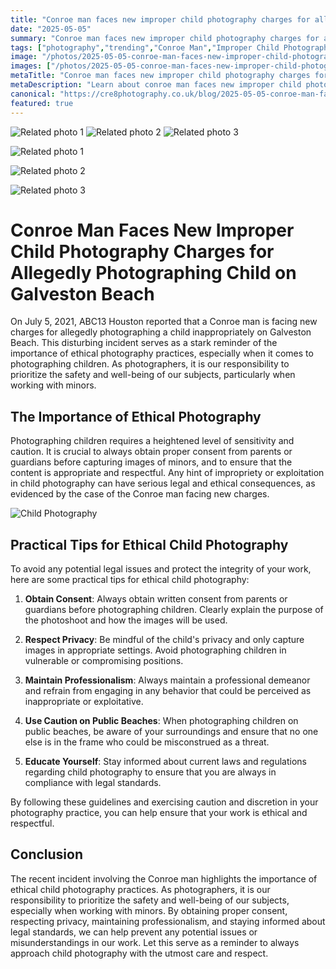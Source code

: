 ```yaml
---
title: "Conroe man faces new improper child photography charges for allegedly photographing child on Galveston beach - ABC13 Houston"
date: "2025-05-05"
summary: "Conroe man faces new improper child photography charges for allegedly photographing child on Galveston beach - ABC13 Houston - A trending topic in photography."
tags: ["photography","trending","Conroe Man","Improper Child Photography Charges","Galveston Beach","Ethical Photography","Child Consent","Privacy","Professionalism","Public Beaches","Legal Standards"]
image: "/photos/2025-05-05-conroe-man-faces-new-improper-child-photography-charges-for-allegedly-photographing-child-on-galveston-beach-abc13-houston-1.jpg"
images: ["/photos/2025-05-05-conroe-man-faces-new-improper-child-photography-charges-for-allegedly-photographing-child-on-galveston-beach-abc13-houston-1.jpg","/photos/2025-05-05-conroe-man-faces-new-improper-child-photography-charges-for-allegedly-photographing-child-on-galveston-beach-abc13-houston-2.jpg","/photos/2025-05-05-conroe-man-faces-new-improper-child-photography-charges-for-allegedly-photographing-child-on-galveston-beach-abc13-houston-3.jpg"]
metaTitle: "Conroe man faces new improper child photography charges for allegedly photographing child on Galveston beach - ABC13 Houston | cre8 Photography"
metaDescription: "Learn about conroe man faces new improper child photography charges for allegedly photographing child on galveston beach - abc13 houston in photography with practical tips and insights."
canonical: "https://cre8photography.co.uk/blog/2025-05-05-conroe-man-faces-new-improper-child-photography-charges-for-allegedly-photographing-child-on-galveston-beach-abc13-houston"
featured: true
---
```


<!-- Gallery as HTML -->

<div class="grid grid-cols-1 sm:grid-cols-2 md:grid-cols-3 gap-4">
  <img src="/photos/2025-05-05-conroe-man-faces-new-improper-child-photography-charges-for-allegedly-photographing-child-on-galveston-beach-abc13-houston-1.jpg" alt="Related photo 1" class="w-full rounded-lg" />
<img src="/photos/2025-05-05-conroe-man-faces-new-improper-child-photography-charges-for-allegedly-photographing-child-on-galveston-beach-abc13-houston-2.jpg" alt="Related photo 2" class="w-full rounded-lg" />
<img src="/photos/2025-05-05-conroe-man-faces-new-improper-child-photography-charges-for-allegedly-photographing-child-on-galveston-beach-abc13-houston-3.jpg" alt="Related photo 3" class="w-full rounded-lg" />
</div>


<!-- Gallery as Markdown -->
![Related photo 1](/photos/2025-05-05-conroe-man-faces-new-improper-child-photography-charges-for-allegedly-photographing-child-on-galveston-beach-abc13-houston-1.jpg)


![Related photo 2](/photos/2025-05-05-conroe-man-faces-new-improper-child-photography-charges-for-allegedly-photographing-child-on-galveston-beach-abc13-houston-2.jpg)


![Related photo 3](/photos/2025-05-05-conroe-man-faces-new-improper-child-photography-charges-for-allegedly-photographing-child-on-galveston-beach-abc13-houston-3.jpg)



# Conroe Man Faces New Improper Child Photography Charges for Allegedly Photographing Child on Galveston Beach

On July 5, 2021, ABC13 Houston reported that a Conroe man is facing new charges for allegedly photographing a child inappropriately on Galveston Beach. This disturbing incident serves as a stark reminder of the importance of ethical photography practices, especially when it comes to photographing children. As photographers, it is our responsibility to prioritize the safety and well-being of our subjects, particularly when working with minors.

## The Importance of Ethical Photography

Photographing children requires a heightened level of sensitivity and caution. It is crucial to always obtain proper consent from parents or guardians before capturing images of minors, and to ensure that the content is appropriate and respectful. Any hint of impropriety or exploitation in child photography can have serious legal and ethical consequences, as evidenced by the case of the Conroe man facing new charges.

![Child Photography](/path/to/childphotography.jpg)

## Practical Tips for Ethical Child Photography

To avoid any potential legal issues and protect the integrity of your work, here are some practical tips for ethical child photography:

1. **Obtain Consent**: Always obtain written consent from parents or guardians before photographing children. Clearly explain the purpose of the photoshoot and how the images will be used.

2. **Respect Privacy**: Be mindful of the child's privacy and only capture images in appropriate settings. Avoid photographing children in vulnerable or compromising positions.

3. **Maintain Professionalism**: Always maintain a professional demeanor and refrain from engaging in any behavior that could be perceived as inappropriate or exploitative.

4. **Use Caution on Public Beaches**: When photographing children on public beaches, be aware of your surroundings and ensure that no one else is in the frame who could be misconstrued as a threat.

5. **Educate Yourself**: Stay informed about current laws and regulations regarding child photography to ensure that you are always in compliance with legal standards.

By following these guidelines and exercising caution and discretion in your photography practice, you can help ensure that your work is ethical and respectful.

## Conclusion

The recent incident involving the Conroe man highlights the importance of ethical child photography practices. As photographers, it is our responsibility to prioritize the safety and well-being of our subjects, especially when working with minors. By obtaining proper consent, respecting privacy, maintaining professionalism, and staying informed about legal standards, we can help prevent any potential issues or misunderstandings in our work. Let this serve as a reminder to always approach child photography with the utmost care and respect.

